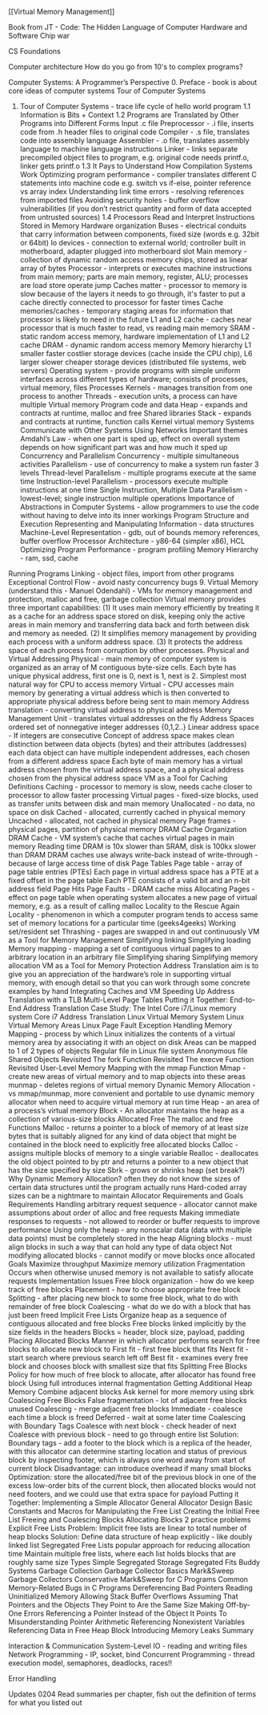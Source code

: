 [[Virtual Memory Management]]

Book from JT - Code: The Hidden Language of Computer Hardware and Software
Chip war

CS Foundations

Computer architecture
How do you go from 10's to complex programs?

Computer Systems: A Programmer’s Perspective
0. Preface - book is about core ideas of computer systems
Tour of Computer Systems
1. Tour of Computer Systems - trace life cycle of hello world program
1.1 Information is Bits + Context
1.2 Programs are Translated by Other Programs into Different Forms
Input .c file
Preprocessor - .i file, inserts code from .h header files to original code
Compiler - .s file, translates code into assembly language
Assembler - .o file, translates assembly language to machine language instructions
Linker - links separate precompiled object files to program, e.g. original code needs printf.o, linker gets printf.o
1.3 It Pays to Understand How Compilation Systems Work
Optimizing program performance - compiler translates different C statements into machine code e.g. switch vs if-else, pointer reference vs array index
Understanding link time errors - resolving references from imported files
Avoiding security holes - buffer overflow vulnerabilities (if you don’t restrict quantity and form of data accepted from untrusted sources)
1.4 Processors Read and Interpret Instructions Stored in Memory
Hardware organization
Buses - electrical conduits that carry information between components, fixed size (words e.g. 32bit or 64bit)
Io devices - connection to external world; controller built in motherboard, adapter plugged into motherboard slot
Main memory - collection of dynamic random access memory chips, stored as linear array of bytes
Processor - interprets or executes machine instructions from main memory; parts are main memory, register, ALU; processes are load store operate jump
Caches matter - processor to memory is slow because of the layers it needs to go through, it's faster to put a cache directly connected to processor for faster times
Cache memories/caches - temporary staging areas for information that processor is likely to need in the future
L1 and L2 cache - caches near processor that is much faster to read, vs reading main memory
SRAM - static random access memory, hardware implementation of L1 and L2 cache
DRAM - dynamic random access memory
Memory hierarchy L1 smaller faster costlier storage devices (cache inside the CPU chip), L6 larger slower cheaper storage devices (distributed file systems, web servers)
Operating system - provide programs with simple uniform interfaces across different types of hardware; consists of processes, virtual memory, files
Processes
Kernels - manages transition from one process to another
Threads - execution units, a process can have multiple
Virtual memory
Program code and data
Heap - expands and contracts at runtime, malloc and free
Shared libraries
Stack - expands and contracts at runtime, function calls
Kernel virtual memory
Systems Communicate with Other Systems Using Networks
Important themes
Amdahl’s Law - when one part is sped up, effect on overall system depends on how significant part was and how much it sped up
Concurrency and Parallelism
Concurrency - multiple simultaneous activities
Parallelism - use of concurrency to make a system run faster
3 levels
Thread-level Parallelism - multiple programs execute at the same time
Instruction-level Parallelism - processors execute multiple instructions at one time
Single Instruction, Multiple Data Parallelism - lowest-level; single instruction multiple operations
Importance of Abstractions in Computer Systems - allow programmers to use the code without having to delve into its inner workings
Program Structure and Execution
Representing and Manipulating Information - data structures
Machine-Level Representation - gdb, out of bounds memory references, buffer overflow
Processor Architecture - y86-64 (simpler x86), HCL
Optimizing Program Performance - program profiling
Memory Hierarchy - ram, ssd, cache

Running Programs
Linking - object files, import from other programs
Exceptional Control Flow - avoid nasty concurrency bugs
9. Virtual Memory (understand this - Manuel Odendahl) - VMs for memory management and protection, malloc and free, garbage collection
Virtual memory provides three important capabilities: 
(1) It uses main memory efficiently by treating it as a cache for an address space stored on disk, keeping only the active areas in main memory and transferring data back and forth between disk and memory as needed.
(2) It simplifies memory management by providing each process with a uniform address space. 
(3) It protects the address space of each process from corruption by other processes.
Physical and Virtual Addressing
Physical - main memory of computer system is organized as an array of M contiguous byte-size cells. Each byte has unique physical address, first one is 0, next is 1, next is 2. Simplest most natural way for CPU to access memory
Virtual - CPU accesses main memory by generating a virtual address which is then converted to appropriate physical address before being sent to main memory
Address translation - converting virtual address to physical address
Memory Management Unit - translates virtual addresses on the fly
Address Spaces
ordered set of nonnegative integer addresses {0,1,2..}
Linear address space - If integers are consecutive
Concept of address space makes clean distinction between data objects (bytes) and their attributes (addresses)
each data object can have multiple independent addresses, each chosen from a different address space
Each byte of main memory has a virtual address chosen from the virtual address space, and a physical address chosen from the physical address space
VM as a Tool for Caching
Definitions
Caching - processor to memory is slow, needs cache closer to processor to allow faster processing
Virtual pages - fixed-size blocks, used as transfer units between disk and main memory
Unallocated - no data, no space on disk
Cached - allocated, currently cached in physical memory
Uncached - allocated, not cached in physical memory
Page frames - physical pages, partition of physical memory
DRAM Cache Organization
DRAM Cache - VM system’s cache that caches virtual pages in main memory
Reading time DRAM is 10x slower than SRAM, disk is 100kx slower than DRAM
DRAM caches use always write-back instead of write-through - because of large access time of disk
Page Tables
Page table - array of page table entries (PTEs)
Each page in virtual address space has a PTE at a fixed offset in the page table
Each PTE consists of a valid bit and an n-bit address field
Page Hits
Page Faults - DRAM cache miss
Allocating Pages - effect on page table when operating system allocates a new page of virtual memory, e.g. as a result of calling malloc
Locality to the Rescue Again
Locality - phenomenon in which a computer program tends to access same set of memory locations for a particular time (geeks4geeks)
Working set/resident set
Thrashing - pages are swapped in and out continuously
VM as a Tool for Memory Management
Simplifying linking
Simplifying loading
Memory mapping - mapping a set of contiguous virtual pages to an arbitrary location in an arbitrary file
Simplifying sharing
Simplifying memory allocation
VM as a Tool for Memory Protection
Address Translation
aim is to give you an appreciation of the hardware’s role in supporting virtual memory, with enough detail so that you can work through some concrete examples by hand
Integrating Caches and VM
Speeding Up Address Translation with a TLB
Multi-Level Page Tables
Putting it Together: End-to-End Address Translation
Case Study: The Intel Core i7/Linux memory system
Core i7 Address Translation
Linux Virtual Memory System
Linux Virtual Memory Areas
Linux Page Fault Exception Handling
Memory Mapping - process by which Linux initializes the contents of a virtual memory area by associating it with an object on disk
Areas can be mapped to 1 of 2 types of objects
Regular file in Linux file system
Anonymous file
Shared Objects Revisited
The fork Function Revisited
The execve Function Revisited
User-Level Memory Mapping with the mmap Function
Mmap -  create new areas of virtual memory and to map objects into these areas
munmap - deletes regions of virtual memory
Dynamic Memory Allocation - vs mmap/munmap, more convenient and portable to use dynamic memory allocator when need to acquire virtual memory at run time
Heap - an area of a process’s virtual memory
Block - An allocator maintains the heap as a collection of various-size blocks
Allocated
Free
The malloc and free Functions
Malloc - returns a pointer to a block of memory of at least size bytes that is suitably aligned for any kind of data object that might be contained in the block
need to explicitly free allocated blocks
Calloc - assigns multiple blocks of memory to a single variable
Realloc - deallocates the old object pointed to by ptr and returns a pointer to a new object that has the size specified by size
Sbrk - grows or shrinks heap (set break?)
Why Dynamic Memory Allocation?
often they do not know the sizes of certain data structures until the program actually runs
Hard-coded array sizes can be a nightmare to maintain
Allocator Requirements and Goals
Requirements
Handling arbitrary request sequence - allocator cannot make assumptions about order of alloc and free requests
Making immediate responses to requests - not allowed to reorder or buffer requests to improve performance
Using only the heap - any nonscalar data (data with multiple data points) must be completely stored in the heap
Aligning blocks - must align blocks in such a way that can hold any type of data object
Not modifying allocated blocks - cannot modify or move blocks once allocated
Goals
Maximize throughput
Maximize memory utilization
Fragmentation
Occurs when otherwise unused memory is not available to satisfy allocate requests
Implementation Issues
Free block organization - how do we keep track of free blocks
Placement - how to choose appropriate free block
Splitting - after placing new block to some free block, what to do with remainder of free block
Coalescing - what do we do with a block that has just been freed
Implicit Free Lists
Organize heap as a sequence of contiguous allocated and free blocks
Free blocks linked implicitly by the size fields in the headers
Blocks = header, block size, payload, padding
Placing Allocated Blocks
Manner in which allocator performs search for free blocks to allocate new block to
First fit - first free block that fits
Next fit - start search where previous search left off
Best fit - examines every free block and chooses block with smallest size that fits
Splitting Free Blocks
Policy for how much of free block to allocate, after allocator has found free block
Using full introduces internal fragmentation
Getting Additional Heap Memory
Combine adjacent blocks
Ask kernel for more memory using sbrk
Coalescing Free Blocks
False fragmentation - lot of adjacent free blocks unused
Coalescing - merge adjacent free blocks
Immediate - coalesce each time a block is freed
Deferred - wait at some later time
Coalescing with Boundary Tags
Coalesce with next block - check header of next
Coalesce with previous block - need to go through entire list
Solution: Boundary tags - add a footer to the block which is a replica of the header, with this allocator can determine starting location and status of previous block by inspecting footer, which is always one word away from start of current block
Disadvantage: can introduce overhead if many small blocks
Optimization: store the allocated/free bit of the previous block in one of the excess low-order bits of the current block, then allocated blocks would not need footers, and we could use that extra space for payload
Putting it Together: Implementing a Simple Allocator
General Allocator Design
Basic Constants and Macros for Manipulating the Free List
Creating the Initial Free List
Freeing and Coalescing Blocks
Allocating Blocks
2 practice problems
Explicit Free Lists
Problem: Implicit free lists are linear to total number of heap blocks
Solution: Define data structure of heap explicitly - like doubly linked list
Segregated Free Lists
popular approach for reducing allocation time
Maintain multiple free lists, where each list holds blocks that are roughly same size
Types
Simple Segregated Storage
Segregated Fits
Buddy Systems
Garbage Collection
Garbage Collector Basics
Mark&Sweep Garbage Collectors
Conservative Mark&Sweep for C Programs
Common Memory-Related Bugs in C Programs
Dereferencing Bad Pointers
Reading Uninitialized Memory
Allowing Stack Buffer Overflows
Assuming That Pointers and the Objects They Point to Are the Same Size
Making Off-by-One Errors
Referencing a Pointer Instead of the Object It Points To
Misunderstanding Pointer Arithmetic
Referencing Nonexistent Variables
Referencing Data in Free Heap Block
Introducing Memory Leaks
Summary


Interaction & Communication
System-Level IO - reading and writing files
Network Programming - IP, socket, bind
Concurrent Programming - thread execution model, semaphores, deadlocks, races!!

Error Handling

Updates
0204
Read summaries per chapter, fish out the definition of terms for what you listed out
